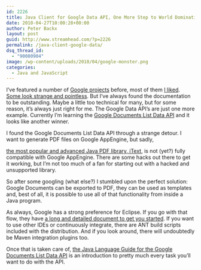 ```yaml
---
id: 2226
title: Java Client for Google Data API, One More Step to World Domination
date: 2010-04-27T10:00:28+00:00
author: Peter Backx
layout: post
guid: http://www.streamhead.com/?p=2226
permalink: /java-client-google-data/
dsq_thread_id:
  - "90080904"
image: /wp-content/uploads/2010/04/google-monster.png
categories:
  - Java and JavaScript
---
```

I&#8217;ve featured a number of <a title="Google AppEngine, Vaadin, Spring" href="http://www.streamhead.com/maven-spring-vaadin-appengine/" target="_blank">Google projects</a> before, most of them <a title="Android, No-cost Development Platform" href="http://www.streamhead.com/android-nocost-development-platform/" target="_blank">I liked</a>. <a title="Google Wave" href="http://www.streamhead.com/horizontal-layou/" target="_blank">Some look strange and pointless</a>. But I&#8217;ve always found the documentation to be outstanding. Maybe a little too technical for many, but for some reason, it&#8217;s always just right for me. The Google Data API&#8217;s are just one more example. Currently I&#8217;m learning the <a title="Google Documents List Data API" href="http://code.google.com/apis/documents/overview.html" target="_blank">Google Documents List Data API</a> and it looks like another winner.

<!--more-->I found the Google Documents List Data API through a strange detour. I want to generate PDF files on Google AppEngine, but sadly, 

<a title="iText" href="http://itextpdf.com/" target="_blank">the most popular and advanced Java PDF library, iText</a>, is not (yet?) fully compatible with Google AppEngine. There are some hacks out there to get it working, but I&#8217;m not too much of a fan for starting out with a hacked and unsupported library.

So after some googling (what else?) I stumbled upon the perfect solution: Google Documents can be exported to PDF, they can be used as templates and, best of all, it is possible to use all of that functionality from inside a Java program.

As always, Google has a strong preference for Eclipse. If you go with that flow, they have <a title="Using Eclipse with Google Data APIs" href="http://code.google.com/apis/gdata/articles/eclipse.html" target="_blank">a long and detailed document to get you started</a>. If you want to use other IDEs or continuously integrate, there are ANT build scripts included with the distribution. And if you look around, there will undoubtedly be Maven integration plugins too.

Once that is taken care of, <a title="Java Language Guide - Google Documents List Data API" href="http://code.google.com/apis/documents/docs/3.0/developers_guide_java.html" target="_blank">the Java Language Guide for the Google Documents List Data API</a> is an introduction to pretty much every task you&#8217;ll want to do with the API.

<!-- AddThis Advanced Settings generic via filter on the_content -->

<!-- AddThis Share Buttons generic via filter on the_content -->